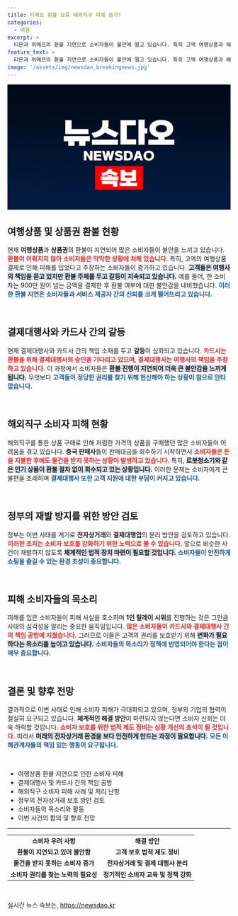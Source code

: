```yaml
---
title: 티메프 환불 보류 해외직구 피해 증가!
categories:
  - 여행
excerpt: >
  티몬과 위메프의 환불 지연으로 소비자들이 불안에 떨고 있습니다. 특히 고액 여행상품과 해외직구 피해가 속출, 업체 간 책임 공방이 계속되며 혼란이 가중되고 있습니다.
feature_text: >
  티몬과 위메프의 환불 지연으로 소비자들이 불안에 떨고 있습니다. 특히 고액 여행상품과 해외직구 피해가 속출, 업체 간 책임 공방이 계속되며 혼란이 가중되고 있습니다.
image: '/assets/img/newsdao_breakingnews.jpg'
---
```


<p><img src="/assets/img/newsdao_breakingnews.jpg" alt="ontimetimes 속보" /></p>

<h2 data-ke-size="size26">여행상품 및 상품권 환불 현황</h2>

<p data-ke-size="size16">현재 <b>여행상품</b>과 <b>상품권</b>의 환불이 지연되어 많은 소비자들이 불안을 느끼고 있습니다. <b><span style="color: #ee2323;">환불이 이뤄지지 않아 소비자들은 막막한 상황에 처해 있습니다.</span></b> 특히, 고액의 여행상품 결제로 인해 피해를 입었다고 주장하는 소비자들이 증가하고 있습니다. <b><span style="background-color: #21538527;">고객들은 여행사의 책임을 묻고 있지만 환불 주체를 두고 갈등이 지속되고 있습니다.</span></b> 예를 들어, 한 소비자는 900만 원이 넘는 금액을 결제한 후 환불 여부에 대한 불안감을 내비쳤습니다. <b><span style="color: #1a5490;">이러한 환불 지연은 소비자들과 서비스 제공자 간의 신뢰를 크게 떨어뜨리고 있습니다.</span></b></p>

<p data-ke-size="size16">&nbsp;</p>

<h2 data-ke-size="size26">결제대행사와 카드사 간의 갈등</h2>

<p data-ke-size="size16">현재 결제대행사와 카드사 간의 책임 소재를 두고 <b>갈등</b>이 심화되고 있습니다. <b><span style="color: #ee2323;">카드사는 환불을 위해 결제대행사의 승인을 기다리고 있으며, 결제대행사는 여행사의 책임을 주장하고 있습니다.</span></b> 이 과정에서 소비자들은 <b><span style="background-color: #21538527;">환불 진행이 지연되어 더욱 큰 불안감을 느끼게 됩니다.</span></b> 무엇보다 <b><span style="color: #1a5490;">고객들이 정당한 권리를 찾기 위해 헌신해야 하는 상황이 참으로 안타깝습니다.</span></b></p>

<p data-ke-size="size16">&nbsp;</p>

<h2 data-ke-size="size26">해외직구 소비자 피해 현황</h2>

<p data-ke-size="size16">해외직구를 통한 상품 구매로 인해 저렴한 가격의 상품을 구매했던 많은 소비자들이 어려움을 겪고 있습니다. <b>중국 판매사</b>들이 판매대금을 회수하기 시작하면서 <b><span style="color: #ee2323;">소비자들은 돈을 지불한 후에도 물건을 받지 못하는 상황이 발생하고 있습니다.</span></b> 특히, <b><span style="background-color: #21538527;">로봇청소기와 같은 인기 상품이 환불 절차 없이 회수되고 있는 상황입니다.</span></b> 이러한 문제는 소비자에게 큰 불편을 초래하며 <b><span style="color: #1a5490;">결제대행사 또한 고객 지원에 대한 부담이 커지고 있습니다.</span></b></p>

<p data-ke-size="size16">&nbsp;</p>

<h2 data-ke-size="size26">정부의 재발 방지를 위한 방안 검토</h2>

<p data-ke-size="size16">정부는 이번 사태를 계기로 <b>전자상거래</b>와 <b>결제대행업</b>의 분리 방안을 검토하고 있습니다. <b><span style="color: #ee2323;">이러한 조치는 소비자 보호를 강화하기 위한 노력으로 볼 수 있습니다.</span></b> 앞으로 비슷한 사건이 재발하지 않도록 <b><span style="background-color: #21538527;">체계적인 법적 장치 마련이 필요할 것입니다.</span></b> <b><span style="color: #1a5490;">소비자들이 안전하게 쇼핑을 즐길 수 있는 환경 조성이 중요합니다.</span></b></p>

<p data-ke-size="size16">&nbsp;</p>

<h2 data-ke-size="size26">피해 소비자들의 목소리</h2>

<p data-ke-size="size16">피해를 입은 소비자들이 피해 사실을 호소하며 <b>1인 릴레이 시위</b>를 진행하는 것은 그만큼 사태의 심각성을 알리는 중요한 움직임입니다. <b><span style="color: #ee2323;">많은 소비자들이 카드사와 결제대행사 간의 책임 공방에 지쳤습니다.</span></b> 그러므로 이들은 고객의 권리를 보호받기 위해 <b><span style="background-color: #21538527;">변화가 필요하다는 목소리를 높이고 있습니다.</span></b> <b><span style="color: #1a5490;">소비자들의 목소리가 정책에 반영되어야 한다는 점이 매우 중요합니다.</span></b></p>

<p data-ke-size="size16">&nbsp;</p>

<h2 data-ke-size="size26">결론 및 향후 전망</h2>

<p data-ke-size="size16">결과적으로 이번 사태로 인해 소비자 피해가 극대화되고 있으며, 정부와 기업의 협력이 절실히 요구되고 있습니다. <b>체계적인 해결 방안</b>이 마련되지 않는다면 소비자 신뢰는 더욱 하락할 것입니다. <b><span style="color: #ee2323;">소비자 보호를 위한 법적 제도 정비는 상황 개선의 초석이 될 것입니다.</span></b> 따라서 <b><span style="background-color: #21538527;">미래의 전자상거래 환경을 보다 안전하게 만드는 과정이 필요합니다.</span></b> <b><span style="color: #1a5490;">모든 이해관계자들의 책임 있는 행동이 요구됩니다.</span></b></p>

<p data-ke-size="size16">&nbsp;</p>

<ul>
    <li>여행상품 환불 지연으로 인한 소비자 피해</li>
    <li>결제대행사 및 카드사 간의 책임 공방</li>
    <li>해외직구 소비자 피해 사례 및 처리 난항</li>
    <li>정부의 전자상거래 보호 방안 검토</li>
    <li>소비자들의 목소리와 활동</li>
    <li>이번 사건의 함의 및 향후 전망</li>
</ul>

<hr />

<table>
    <tr>
        <td style="text-align: center; height: 17px;"><b>소비자 우려 사항</b></td>
        <td style="text-align: center; height: 17px;"><b>해결 방안</b></td>
    </tr>
    <tr>
        <td style="text-align: center; height: 17px;"><b>환불이 지연되고 있어 불안함</b></td>
        <td style="text-align: center; height: 17px;"><b>고객 보호 법적 제도 정비</b></td>
    </tr>
    <tr>
        <td style="text-align: center; height: 17px;"><b>물건을 받지 못하는 소비자 증가</b></td>
        <td style="text-align: center; height: 17px;"><b>전자상거래 및 결제 대행사 분리</b></td>
    </tr>
    <tr>
        <td style="text-align: center; height: 17px;"><b>소비자 권리를 찾는 노력의 필요성</b></td>
        <td style="text-align: center; height: 17px;"><b>정기적인 소비자 교육 및 정책 강화</b></td>
    </tr>
</table>

<p data-ke-size="size16">&nbsp;</p>
실시간 뉴스 속보는, <a href="https://newsdao.kr" rel="dofollow">https://newsdao.kr</a>


